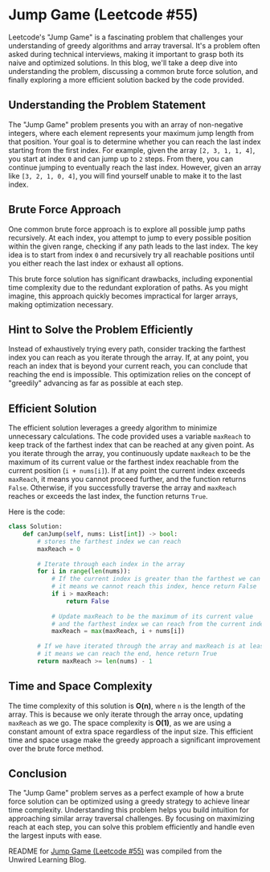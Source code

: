 # Jump Game (Leetcode #55)

Leetcode's "Jump Game" is a fascinating problem that challenges your understanding of greedy algorithms and array traversal. It's a problem often asked during technical interviews, making it important to grasp both its naive and optimized solutions. In this blog, we'll take a deep dive into understanding the problem, discussing a common brute force solution, and finally exploring a more efficient solution backed by the code provided.

## Understanding the Problem Statement

The "Jump Game" problem presents you with an array of non-negative integers, where each element represents your maximum jump length from that position. Your goal is to determine whether you can reach the last index starting from the first index. For example, given the array `[2, 3, 1, 1, 4]`, you start at index `0` and can jump up to `2` steps. From there, you can continue jumping to eventually reach the last index. However, given an array like `[3, 2, 1, 0, 4]`, you will find yourself unable to make it to the last index.

## Brute Force Approach

One common brute force approach is to explore all possible jump paths recursively. At each index, you attempt to jump to every possible position within the given range, checking if any path leads to the last index. The key idea is to start from index `0` and recursively try all reachable positions until you either reach the last index or exhaust all options.

This brute force solution has significant drawbacks, including exponential time complexity due to the redundant exploration of paths. As you might imagine, this approach quickly becomes impractical for larger arrays, making optimization necessary.

## Hint to Solve the Problem Efficiently

Instead of exhaustively trying every path, consider tracking the farthest index you can reach as you iterate through the array. If, at any point, you reach an index that is beyond your current reach, you can conclude that reaching the end is impossible. This optimization relies on the concept of "greedily" advancing as far as possible at each step.

## Efficient Solution

The efficient solution leverages a greedy algorithm to minimize unnecessary calculations. The code provided uses a variable `maxReach` to keep track of the farthest index that can be reached at any given point. As you iterate through the array, you continuously update `maxReach` to be the maximum of its current value or the farthest index reachable from the current position (`i + nums[i]`). If at any point the current index exceeds `maxReach`, it means you cannot proceed further, and the function returns `False`. Otherwise, if you successfully traverse the array and `maxReach` reaches or exceeds the last index, the function returns `True`.

Here is the code:

```python
class Solution:
    def canJump(self, nums: List[int]) -> bool:
        # stores the farthest index we can reach
        maxReach = 0
        
        # Iterate through each index in the array
        for i in range(len(nums)):
            # If the current index is greater than the farthest we can reach,
            # it means we cannot reach this index, hence return False
            if i > maxReach:
                return False
            
            # Update maxReach to be the maximum of its current value
            # and the farthest index we can reach from the current index
            maxReach = max(maxReach, i + nums[i])
        
        # If we have iterated through the array and maxReach is at least the last index,
        # it means we can reach the end, hence return True
        return maxReach >= len(nums) - 1
```

## Time and Space Complexity

The time complexity of this solution is **O(n)**, where `n` is the length of the array. This is because we only iterate through the array once, updating `maxReach` as we go. The space complexity is **O(1)**, as we are using a constant amount of extra space regardless of the input size. This efficient time and space usage make the greedy approach a significant improvement over the brute force method.

## **Conclusion**

The "Jump Game" problem serves as a perfect example of how a brute force solution can be optimized using a greedy strategy to achieve linear time complexity. Understanding this problem helps you build intuition for approaching similar array traversal challenges. By focusing on maximizing reach at each step, you can solve this problem efficiently and handle even the largest inputs with ease.

README for [Jump Game (Leetcode #55)](https://blog.unwiredlearning.com/jump-game) was compiled from the Unwired Learning Blog.